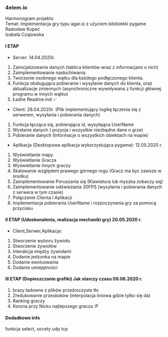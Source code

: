 ### 4elem.io

Harmonogram projektu<br/>
Temat: Implementacja gry typu agar.io z użyciem bibilioteki pygame<br>
Radosław Kopeć<br/>
Izabela Czajowska<br/>


#### I ETAP

* Server: 14.04.2020r.

1. Zainicjalizowanie danych (tablica klientów wraz z informacjami o nich)
2. Zaimplementowanie nasłuchiwania.
3. Tworzenie osobnego wątku dla każdego podłączonego klienta.
4. Funkcja obsługująca pobieranie i wysyłanie danych do klienta, oraz aktualizacje zmiennych (asynchroniczne wywoływana z funkcji głównej programu w innych wątku)
5. Ładne Readme.md ✅

* Client: 28.04.2020r. (Plik implementujący logikę łączenia się z serwerem, wysyłania i pobierania danych)
1. Funkcja łącząca się, pobierająca id, wysyłająca UserName
2. Wysłanie danych ( pozycja i wszystkie niezbędne dane o grze)
3. Pobieranie danych (Informacje o wszystkich obiektach na mapie)

* Aplikacja (Desktopowa aplikacja wykorzystująca
pygame): 12.05.2020 r.

1. Wyświetlanie mapy
2. Wyświetlanie Gracza
3. Wyświetlanie innych graczy
4. Skalowanie względem prawego górnego rogu (Gracz ma byc zawsze w środku)
5. Zaimplementowanie Poruszania się (Klawiatura lub myszka zobaczy się)
6. Zaimplementowanie odświeżania 30FPS (wysyłania i pobierania danych z serwera w tym czasie)
7. Połączenie Clienta i Aplikacji
8. Implementacja pobierania UserName i rozpoczynania gry za pomocą przycisku

#### II ETAP (Udoskonalenia, realizacja mechaniki gry) 20.05.2020 r.

* Client,Serwer,Aplikacja:

1. Stworzenie wyboru żywiołu
2. Stworzenie żywiołów
3. Interakcja między żywiołami
4. Dodanie jedzonka na mapie
5. Dodanie ewoluowania
6. Dodanie umiejętności

#### III ETAP (Dopieszczanie grafiki) Jak starczy czasu 09.06.2020 r.

1. brazy ładowne z plików przeźroczyste tło
2. Zredukowanie przeskoków (interpolacja liniowa gdzie tylko się da)
3. Ranking graczy
4. Korona przy Nicku najlepszego gracza :P

#### Dodadkowe info

funkcja select,
socety udp tcp
